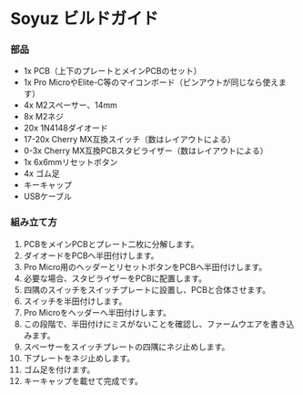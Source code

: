 # Soyuz ビルドガイド

### 部品

* 1x PCB（上下のプレートとメインPCBのセット）
* 1x Pro MicroやElite-C等のマイコンボード（ピンアウトが同じなら使えます）
* 4x M2スペーサー、14mm
* 8x M2ネジ
* 20x 1N4148ダイオード
* 17-20x Cherry MX互換スイッチ（数はレイアウトによる）
* 0-3x Cherry MX互換PCBスタビライザー（数はレイアウトによる）
* 1x 6x6mmリセットボタン
* 4x ゴム足
* キーキャップ
* USBケーブル

### 組み立て方

1. PCBをメインPCBとプレート二枚に分解します。
2. ダイオードをPCBへ半田付けします。
3. Pro Micro用のヘッダーとリセットボタンをPCBへ半田付けします。
4. 必要な場合、スタビライザーをPCBに配置します。
5. 四隅のスイッチをスイッチプレートに設置し、PCBと合体させます。
6. スイッチを半田付けします。
7. Pro Microをヘッダーへ半田付けします。
8. この段階で、半田付けにミスがないことを確認し、ファームウエアを書き込みます。
9. スペーサーをスイッチプレートの四隅にネジ止めします。
10. 下プレートをネジ止めします。
11. ゴム足を付けます。
12. キーキャップを載せて完成です。